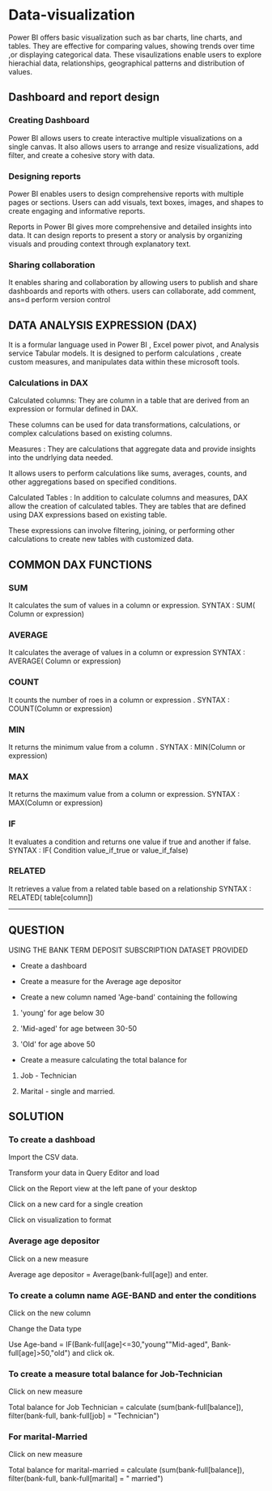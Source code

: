 # Data-visualization

Power BI offers basic visualization such as bar charts, line charts, and tables. They are effective
for comparing values, showing trends over time ,or displaying categorical data. These visaulizations 
enable users to explore hierachial data, relationships, geographical patterns and distribution of values.

## Dashboard and report design

### Creating Dashboard

Power BI allows users to create interactive multiple visualizations on a single canvas.
It also allows users to arrange and resize visualizations, add filter, and create a cohesive
story with data.

### Designing reports

Power BI enables users to design comprehensive reports with multiple pages or sections.
Users can add visuals, text boxes, images, and shapes to create engaging and informative
reports.

Reports in Power BI gives more comprehensive and detailed insights into data. It can design
reports to present a story or analysis by organizing visuals and prouding context through 
explanatory text.

### Sharing collaboration

It enables sharing and collaboration by allowing users to publish and share dashboards and reports
with others. users can collaborate, add comment, ans=d perform version control


## DATA ANALYSIS EXPRESSION (DAX)

It is a formular language used in Power BI , Excel power pivot, and Analysis service Tabular models.
It is designed to perform calculations , create custom measures, and manipulates data within these
microsoft tools.

### Calculations in DAX

Calculated columns: They are column in a table that are derived from an expression or formular
defined in DAX.

These columns can be used for data transformations, calculations, or complex calculations based
on existing columns.

Measures : They are calculations that aggregate data and provide insights into the undrlying 
data needed.

It allows users to perform calculations like sums, averages, counts, and other aggregations based 
on specified conditions.

Calculated Tables : In addition to calculate columns and measures, DAX allow the creation of calculated
tables. They are tables that are defined using DAX expressions based on existing table.

These expressions can involve filtering, joining, or performing other calculations to create new tables with 
customized data.


## COMMON DAX FUNCTIONS

### SUM

It calculates the sum of values in a column or expression.
SYNTAX : SUM( Column or expression)

### AVERAGE

It calculates the average of values in a column or expression
SYNTAX : AVERAGE( Column or expression)

### COUNT

It counts the number of roes in a column or expression .
SYNTAX : COUNT(Column or expression)

### MIN

It returns the minimum value from a column .
SYNTAX : MIN(Column or expression)

### MAX

It returns the maximum value from a column or expression.
SYNTAX : MAX(Column or expression)

### IF

It evaluates a condition and returns one value if true and another if false.
SYNTAX : IF( Condition value_if_true or value_if_false)

### RELATED

It retrieves a value from a related table based on a relationship
SYNTAX : RELATED( table[column])


_____________


## QUESTION

USING THE BANK TERM DEPOSIT SUBSCRIPTION DATASET PROVIDED

- Create a dashboard
  
- Create a measure for the Average age depositor
  
- Create a new column named 'Age-band' containing the following
  
1. 'young' for age below 30

2. 'Mid-aged' for age between 30-50

3. 'Old' for age above 50

- Create a measure calculating the total balance for

1. Job - Technician

2. Marital - single and married.


## SOLUTION

### To create a dashboad

Import the CSV data.

Transform your data in Query Editor and load

Click on the Report view at the left pane of your desktop

Click on a new card for a single creation

Click on visualization to format


### Average age depositor

Click on a new measure

Average age depositor = Average(bank-full[age])
and  enter.


### To create a column name AGE-BAND and enter the conditions

Click on the new column 

Change the Data type

Use Age-band = IF(Bank-full[age]<=30,"young""Mid-aged", Bank-full[age]>50,"old")
and click ok.


### To create a measure total balance for Job-Technician

Click on new measure

Total balance for Job Technician = calculate (sum(bank-full[balance]), filter(bank-full,
bank-full[job] = "Technician")


### For marital-Married

Click on new measure

Total balance for marital-married = calculate (sum(bank-full[balance]), filter(bank-full,
bank-full[marital] = " married")













